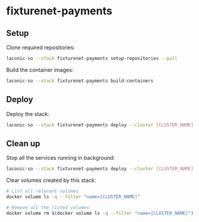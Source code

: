 # fixturenet-payments

## Setup

Clone required repositories:

```bash
laconic-so --stack fixturenet-payments setup-repositories --pull
```

Build the container images:

```bash
laconic-so --stack fixturenet-payments build-containers
```

## Deploy

Deploy the stack:

```bash
laconic-so --stack fixturenet-payments deploy --cluster [CLUSTER_NAME] up
```

## Clean up

Stop all the services running in background:

```bash
laconic-so --stack fixturenet-payments deploy --cluster [CLUSTER_NAME] down 30
```

Clear volumes created by this stack:

```bash
# List all relevant volumes
docker volume ls -q --filter "name=[CLUSTER_NAME]"

# Remove all the listed volumes
docker volume rm $(docker volume ls -q --filter "name=[CLUSTER_NAME]")
```
